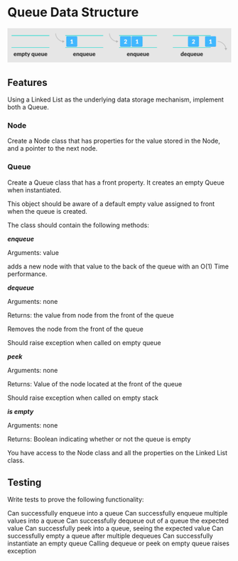 # Queue Data Structure

![img](./queue.PNG)

## Features

Using a Linked List as the underlying data storage mechanism, implement both a Queue.

### Node

Create a Node class that has properties for the value stored in the Node, and a pointer to the next node.

### Queue

Create a Queue class that has a front property. It creates an empty Queue when instantiated.

This object should be aware of a default empty value assigned to front when the queue is created.

The class should contain the following methods:

***enqueue***

Arguments: value

adds a new node with that value to the back of the queue with an O(1) Time performance.

***dequeue***

Arguments: none

Returns: the value from node from the front of the queue

Removes the node from the front of the queue

Should raise exception when called on empty queue

***peek***

Arguments: none

Returns: Value of the node located at the front of the queue

Should raise exception when called on empty stack

***is empty***

Arguments: none

Returns: Boolean indicating whether or not the queue is empty

You have access to the Node class and all the properties on the Linked List class.

## Testing

Write tests to prove the following functionality:

Can successfully enqueue into a queue
Can successfully enqueue multiple values into a queue
Can successfully dequeue out of a queue the expected value
Can successfully peek into a queue, seeing the expected value
Can successfully empty a queue after multiple dequeues
Can successfully instantiate an empty queue
Calling dequeue or peek on empty queue raises exception

